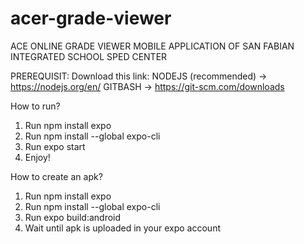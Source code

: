 # acer-grade-viewer
ACE ONLINE GRADE VIEWER MOBILE APPLICATION OF SAN FABIAN INTEGRATED SCHOOL SPED CENTER

PREREQUISIT:
Download this link:
NODEJS (recommended) -> https://nodejs.org/en/
GITBASH -> https://git-scm.com/downloads

How to run?
1. Run npm install expo
2. Run npm install --global expo-cli
3. Run expo start
4. Enjoy!


How to create an apk?
1. Run npm install expo
2. Run npm install --global expo-cli
3. Run expo build:android
4. Wait until apk is uploaded in your expo account
